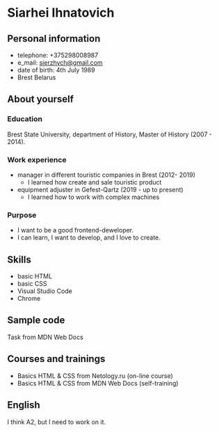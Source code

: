 # Siarhei Ihnatovich

## Personal information

- telephone: +375298008987
- e_mail: sierzhych@gmail.com
- date of birth: 4th July 1989
- Brest Belarus

## About yourself

### Education

Brest State University, department of History, Master of History (2007 - 2014).

### Work experience

- manager in different touristic companies in Brest (2012- 2019)
  - I learned how create and sale touristic product
- equipment adjuster in Gefest-Qartz (2019 - up to present)
  - I learned how to work with complex machines

### Purpose

- I want to be a good frontend-deweloper.
- I can learn, I want to develop, and I love to create.

## Skills

- basic HTML
- basic CSS
- Visual Studio Code
- Chrome

## Sample code

Task from MDN Web Docs

## Courses and trainings

- Basics HTML & CSS from Netology.ru (on-line course)
- Basics HTML & CSS from MDN Web Docs (self-training)

## English

I think A2, but I need to work on it.
